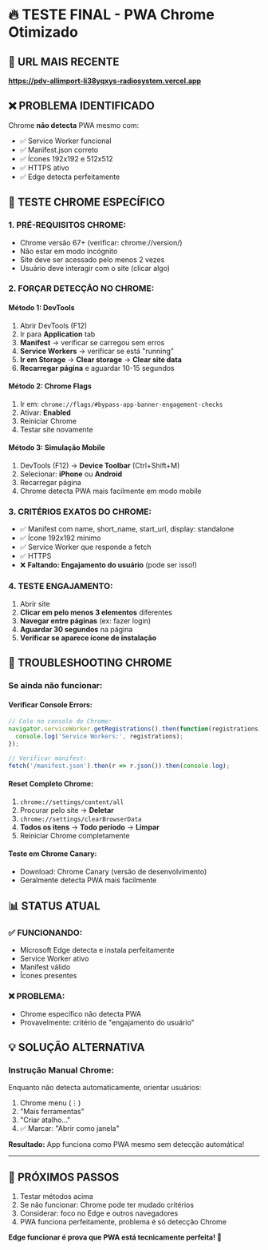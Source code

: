 # 🔥 TESTE FINAL - PWA Chrome Otimizado

## 🚀 URL MAIS RECENTE
**https://pdv-allimport-li38yqxys-radiosystem.vercel.app**

## ❌ PROBLEMA IDENTIFICADO
Chrome **não detecta** PWA mesmo com:
- ✅ Service Worker funcional
- ✅ Manifest.json correto
- ✅ Ícones 192x192 e 512x512
- ✅ HTTPS ativo
- ✅ Edge detecta perfeitamente

## 🎯 TESTE CHROME ESPECÍFICO

### **1. PRÉ-REQUISITOS CHROME:**
- Chrome versão 67+ (verificar: chrome://version/)
- Não estar em modo incógnito
- Site deve ser acessado pelo menos 2 vezes
- Usuário deve interagir com o site (clicar algo)

### **2. FORÇAR DETECÇÃO NO CHROME:**

#### **Método 1: DevTools**
1. Abrir DevTools (F12)
2. Ir para **Application** tab
3. **Manifest** → verificar se carregou sem erros
4. **Service Workers** → verificar se está "running"
5. **Ir em Storage** → **Clear storage** → **Clear site data**
6. **Recarregar página** e aguardar 10-15 segundos

#### **Método 2: Chrome Flags** 
1. Ir em: `chrome://flags/#bypass-app-banner-engagement-checks`
2. Ativar: **Enabled**
3. Reiniciar Chrome
4. Testar site novamente

#### **Método 3: Simulação Mobile**
1. DevTools (F12) → **Device Toolbar** (Ctrl+Shift+M)
2. Selecionar: **iPhone** ou **Android**  
3. Recarregar página
4. Chrome detecta PWA mais facilmente em modo mobile

### **3. CRITÉRIOS EXATOS DO CHROME:**
- ✅ Manifest com name, short_name, start_url, display: standalone
- ✅ Ícone 192x192 mínimo
- ✅ Service Worker que responde a fetch
- ✅ HTTPS
- ❌ **Faltando: Engajamento do usuário** (pode ser isso!)

### **4. TESTE ENGAJAMENTO:**
1. Abrir site
2. **Clicar em pelo menos 3 elementos** diferentes
3. **Navegar entre páginas** (ex: fazer login)
4. **Aguardar 30 segundos** na página
5. **Verificar se aparece ícone de instalação**

## 🔧 TROUBLESHOOTING CHROME

### **Se ainda não funcionar:**

#### **Verificar Console Errors:**
```javascript
// Cole no console do Chrome:
navigator.serviceWorker.getRegistrations().then(function(registrations) {
  console.log('Service Workers:', registrations);
});

// Verificar manifest:
fetch('/manifest.json').then(r => r.json()).then(console.log);
```

#### **Reset Completo Chrome:**
1. `chrome://settings/content/all`
2. Procurar pelo site → **Deletar**
3. `chrome://settings/clearBrowserData`
4. **Todos os itens** → **Todo período** → **Limpar**
5. Reiniciar Chrome completamente

#### **Teste em Chrome Canary:**
- Download: Chrome Canary (versão de desenvolvimento)
- Geralmente detecta PWA mais facilmente

## 📊 STATUS ATUAL

### ✅ **FUNCIONANDO:**
- Microsoft Edge detecta e instala perfeitamente
- Service Worker ativo
- Manifest válido
- Ícones presentes

### ❌ **PROBLEMA:**
- Chrome específico não detecta PWA
- Provavelmente: critério de "engajamento do usuário"

## 💡 SOLUÇÃO ALTERNATIVA

### **Instrução Manual Chrome:**
Enquanto não detecta automaticamente, orientar usuários:
1. Chrome menu (⋮) 
2. "Mais ferramentas" 
3. "Criar atalho..."
4. ✅ Marcar: "Abrir como janela"

**Resultado:** App funciona como PWA mesmo sem detecção automática!

---

## 🎯 PRÓXIMOS PASSOS
1. Testar métodos acima
2. Se não funcionar: Chrome pode ter mudado critérios
3. Considerar: foco no Edge e outros navegadores
4. PWA funciona perfeitamente, problema é só detecção Chrome

**Edge funcionar é prova que PWA está tecnicamente perfeita! 🎉**
